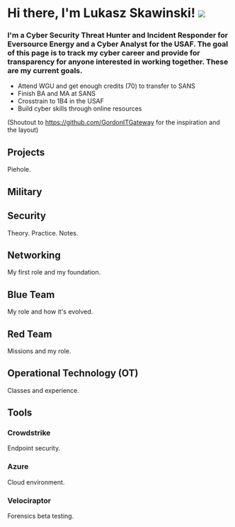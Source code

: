 # Hi there, I'm Lukasz Skawinski! <a href="https://www.linkedin.com/in/lukjski/"> <img src="https://img.shields.io/badge/-LinkedIn-0072b1?&style=for-the-badge&logo=linkedin&logoColor=white" /> </a>
### I'm a Cyber Security Threat Hunter and Incident Responder for Eversource Energy and a Cyber Analyst for the USAF. The goal of this page is to track my cyber career and provide for transparency for anyone interested in working together. These are my current goals.
- Attend WGU and get enough credits (70) to transfer to SANS
- Finish BA and MA at SANS
- Crosstrain to 1B4 in the USAF
- Build cyber skills through online resources


(Shoutout to https://github.com/GordonITGateway for the inspiration and the layout)

## Projects
Piehole.

## Military

## Security
Theory. Practice. Notes. 

## Networking
My first role and my foundation. 

## Blue Team
My role and how it's evolved. 

## Red Team
Missions and my role. 

## Operational Technology (OT)
Classes and experience.

## Tools
### Crowdstrike
Endpoint security.
### Azure
Cloud environment.
### Velociraptor
Forensics beta testing.
